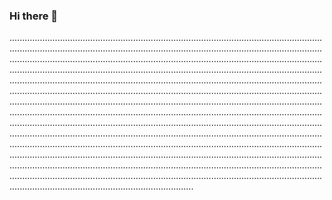 ### Hi there 👋

.................................................................................................................................................................................................................................................................................................................................................................................................................................................................................................................................................................................................................................................................................................................................................................................................................................................................................................................................................................................................................................................................................................................................................................................................................................................................................................................................................................................................................................................................................................................................................................................................................................................................................................................................................................................................................................................................................